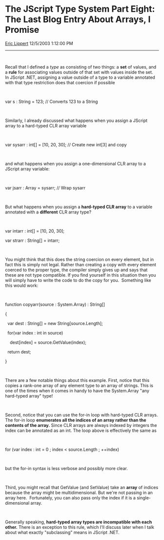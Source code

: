 # The JScript Type System Part Eight: The Last Blog Entry About Arrays, I Promise

[Eric Lippert](https://social.msdn.microsoft.com/profile/Eric%20Lippert) 12/5/2003 1:12:00 PM

-----

 

 

 

Recall that I defined a *type* as consisting of two things: a **set** of values, and a **rule** for associating values outside of that set with values inside the set.  In JScript .NET, assigning a value outside of a type to a variable annotated with that type restriction does that coercion if possible

 

 

var s : String = 123; // Converts 123 to a String

 

 

Similarly, I already discussed what happens when you assign a JScript array to a hard-typed CLR array variable

 

 

var sysarr : int\[\] = \[10, 20, 30\]; // Create new int\[3\] and copy 

 

 

and what happens when you assign a one-dimensional CLR array to a JScript array variable:

 

 

var jsarr : Array = sysarr; // Wrap sysarr 

 

 

But what happens when you assign a **hard-typed CLR array** to a variable annotated with a **different** CLR array type?

 

 

var intarr : int\[\] = \[10, 20, 30\];

var strarr : String\[\] = intarr;

 

 

You might think that this does the string coercion on every element, but in fact this is simply not legal. Rather than creating a copy with every element coerced to the proper type, the compiler simply gives up and says that these are not type compatible. If you find yourself in this situation then you will simply have to write the code to do the copy for you.  Something like this would work:

 

 

function copyarr(source : System.Array) : String\[\]

{

  var dest : String\[\] = new String\[source.Length\];

  for(var index : int in source)

    dest\[index\] = source.GetValue(index);

  return dest;

}

 

 

There are a few notable things about this example. First, notice that this copies a rank-one array of any element type to an array of strings. This is one of the times when it comes in handy to have the System.Array "any hard-typed array" type\!

 

 

Second, notice that you can use the for-in loop with hard-typed CLR arrays. The for-in loop **enumerates all the indices of an array rather than the contents of the array.** Since CLR arrays are always indexed by integers the index can be annotated as an int. The loop above is effectively the same as

 

 

for (var index : int = 0 ; index \< source.Length ; ++index)

 

 

but the for-in syntax is less verbose and possibly more clear.

 

 

Third, you might recall that GetValue (and SetValue) take an **array** of indices because the array might be multidimensional. But we're not passing in an array here.  Fortunately, you can also pass only the index if it is a single-dimensional array.

 

 

Generally speaking, **hard-typed array types are incompatible with each other.** There is an exception to this rule, which I'll discuss later when I talk about what exactly "subclassing" means in JScript .NET.

